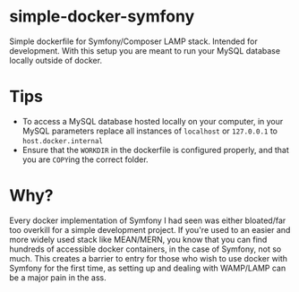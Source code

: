 # simple-docker-symfony
Simple dockerfile for Symfony/Composer LAMP stack. Intended for development. With this setup you are meant to run your MySQL database locally outside of docker.

# Tips
- To access a MySQL database hosted locally on your computer, in your MySQL parameters replace all instances of `localhost` or `127.0.0.1` to `host.docker.internal`
- Ensure that the `WORKDIR` in the dockerfile is configured properly, and that you are `COPY`ing the correct folder.

# Why?
Every docker implementation of Symfony I had seen was either bloated/far too overkill for a simple development project. If you're used to an easier and more widely used stack like MEAN/MERN, you know that you can find hundreds of accessible docker containers, in the case of Symfony, not so much. This creates a barrier to entry for those who wish to use docker with Symfony for the first time, as setting up and dealing with WAMP/LAMP can be a major pain in the ass. 
